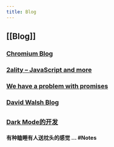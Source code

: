```yaml
---
title: Blog
---
```


## [[Blog]]
### [Chromium Blog](https://blog.chromium.org/)
### [2ality – JavaScript and more](https://2ality.com/)
### [We have a problem with promises](https://pouchdb.com/2015/05/18/we-have-a-problem-with-promises.html)
### [David Walsh Blog ](https://davidwalsh.name/)
## []()
### [Dark Mode的开发](https://edward40.com/a-guide-to-building-a-personal-website-with-gatsby)
#### 有种瞌睡有人送枕头的感觉 ...  #Notes
